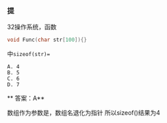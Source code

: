 ### 提
32操作系统，函数
``` C
void Func(char str[100]){}
```
中`sizeof(str)=`
```
A. 4
B. 5
C. 6
D. 7
```
** 答案：A**

数组作为参数是，数组名退化为指针
所以sizeof()结果为4
